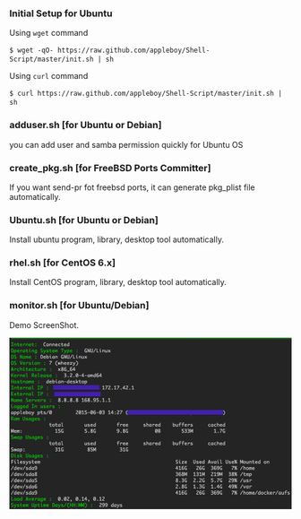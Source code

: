 ### Initial Setup for Ubuntu

Using ``wget`` command

```
$ wget -qO- https://raw.github.com/appleboy/Shell-Script/master/init.sh | sh
```

Using ``curl`` command

```
$ curl https://raw.github.com/appleboy/Shell-Script/master/init.sh | sh
```

### adduser.sh [for Ubuntu or Debian]

you can add user and samba permission quickly for Ubuntu OS

### create_pkg.sh [for FreeBSD Ports Committer]

If you want send-pr fot freebsd ports, it can generate pkg_plist file automatically.

### Ubuntu.sh [for Ubuntu or Debian]

Install ubuntu program, library, desktop tool automatically.

### rhel.sh [for CentOS 6.x]

Install CentOS program, library, desktop tool automatically.

### monitor.sh [for Ubuntu/Debian]

Demo ScreenShot.

![bash screenshot](screenshot/monitor.png)
